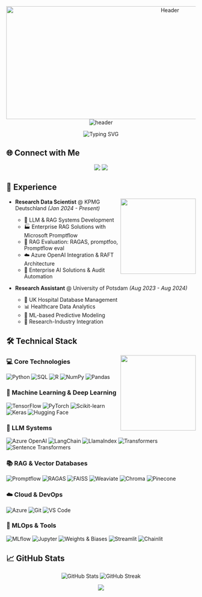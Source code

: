 <div align="center">
  <img src="https://user-images.githubusercontent.com/74038190/225813708-98b745f2-7d22-48cf-9150-083f1b00d6c9.gif" width="855" height="300" alt="Header">
</div>
<div align="center">
  <img src="https://capsule-render.vercel.app/api?type=waving&color=gradient&height=100&section=header&text=MOHAMMAD%20HASAN&fontSize=40&fontColor=ffffff&animation=fadeIn" alt="header" />
</div>

<p align="center">
  <img src="https://readme-typing-svg.demolab.com/?lines=Data+Scientist+%7C+AI+Enthusiast&font=Fira%20Code&center=true&width=800&height=45&color=gradient&vCenter=true&pause=1000&size=22&margin=10" alt="Typing SVG">
</p>

## 🌐 Connect with Me

<p align="center">
  <a href="https://linkedin.com/in/mhasan-shanto"><img src="https://img.shields.io/badge/-LinkedIn-0A66C2?style=flat&logo=Linkedin&logoColor=white"/></a>
  <a href="mailto:hasanibnesaleh@gmail.com"><img src="https://img.shields.io/badge/-Email-D14836?style=flat&logo=Gmail&logoColor=white"/></a>
</p>

## 💼 Experience

<img align="right" src="https://user-images.githubusercontent.com/74038190/212257467-871d32b7-e401-42e8-a166-fcfd7baa4c6b.gif" width="200">

- **Research Data Scientist** @ KPMG Deutschland *(Jan 2024 - Present)*
  - 🚀 LLM & RAG Systems Development
  - 🏭 Enterprise RAG Solutions with Microsoft Promptflow
  - 🧪 RAG Evaluation: RAGAS, promptfoo, Promptflow eval
  - ☁️ Azure OpenAI Integration & RAFT Architecture
  - 🤖 Enterprise AI Solutions & Audit Automation

- **Research Assistant** @ University of Potsdam *(Aug 2023 - Aug 2024)*
  - 🏥 UK Hospital Database Management
  - 📊 Healthcare Data Analytics
  - 🔮 ML-based Predictive Modeling
  - 🔗 Research-Industry Integration

## 🛠️ Technical Stack

<img align="right" src="https://user-images.githubusercontent.com/74038190/212257472-08e52665-c503-4bd9-aa20-f5a4dae769b5.gif" width="200">

### 💻 Core Technologies
![Python](https://img.shields.io/badge/Python-3776AB?style=flat&logo=python&logoColor=white)
![SQL](https://img.shields.io/badge/SQL-CC2927?style=flat&logo=microsoft-sql-server&logoColor=white)
![R](https://img.shields.io/badge/R-276DC3?style=flat&logo=r&logoColor=white)
![NumPy](https://img.shields.io/badge/NumPy-013243?style=flat&logo=numpy&logoColor=white)
![Pandas](https://img.shields.io/badge/Pandas-150458?style=flat&logo=pandas&logoColor=white)

### 🧠 Machine Learning & Deep Learning
![TensorFlow](https://img.shields.io/badge/TensorFlow-FF6F00?style=flat&logo=tensorflow&logoColor=white)
![PyTorch](https://img.shields.io/badge/PyTorch-EE4C2C?style=flat&logo=pytorch&logoColor=white)
![Scikit-learn](https://img.shields.io/badge/Scikit--learn-F7931E?style=flat&logo=scikit-learn&logoColor=white)
![Keras](https://img.shields.io/badge/Keras-D00000?style=flat&logo=keras&logoColor=white)
![Hugging Face](https://img.shields.io/badge/Hugging%20Face-FFD54F?style=flat&logo=huggingface&logoColor=black)

### 🤖 LLM Systems
![Azure OpenAI](https://img.shields.io/badge/Azure%20OpenAI-0089D6?style=flat&logo=microsoft-azure&logoColor=white)
![LangChain](https://img.shields.io/badge/LangChain-0A192F?style=flat&logo=chainlink&logoColor=white)
![LlamaIndex](https://img.shields.io/badge/LlamaIndex-FF69B4?style=flat)
![Transformers](https://img.shields.io/badge/Transformers-FFCA28?style=flat&logo=huggingface&logoColor=black)
![Sentence Transformers](https://img.shields.io/badge/Sentence%20Transformers-347474?style=flat)

### 📚 RAG & Vector Databases
![Promptflow](https://img.shields.io/badge/Promptflow-7B1FA2?style=flat)
![RAGAS](https://img.shields.io/badge/RAGAS-2E7D32?style=flat)
![FAISS](https://img.shields.io/badge/FAISS-00897B?style=flat)
![Weaviate](https://img.shields.io/badge/Weaviate-1565C0?style=flat)
![Chroma](https://img.shields.io/badge/Chroma-F06292?style=flat)
![Pinecone](https://img.shields.io/badge/Pinecone-00A7C6?style=flat)

### ☁️ Cloud & DevOps
![Azure](https://img.shields.io/badge/Microsoft%20Azure-0089D6?style=flat&logo=microsoft-azure&logoColor=white)
![Git](https://img.shields.io/badge/Git-F05032?style=flat&logo=git&logoColor=white)
![VS Code](https://img.shields.io/badge/VS%20Code-007ACC?style=flat&logo=visual-studio-code&logoColor=white)

### 🔧 MLOps & Tools
![MLflow](https://img.shields.io/badge/MLflow-0194E2?style=flat&logo=mlflow&logoColor=white)
![Jupyter](https://img.shields.io/badge/Jupyter-F37626?style=flat&logo=jupyter&logoColor=white)
![Weights & Biases](https://img.shields.io/badge/Weights%20%26%20Biases-FFBE00?style=flat)
![Streamlit](https://img.shields.io/badge/Streamlit-FF4B4B?style=flat&logo=streamlit&logoColor=white)
![Chainlit](https://img.shields.io/badge/Chainlit-FF4081?style=flat)


## 📈 GitHub Stats

<p align="center">
  <img src="https://github-readme-stats.vercel.app/api?username=yourusername&show_icons=true&theme=radical" alt="GitHub Stats" />
  <img src="https://github-readme-streak-stats.herokuapp.com/?user=yourusername&theme=radical" alt="GitHub Streak" />
</p>


<div align="center">
  <img src="https://capsule-render.vercel.app/api?type=waving&color=gradient&height=100&section=footer"/>
</div>
